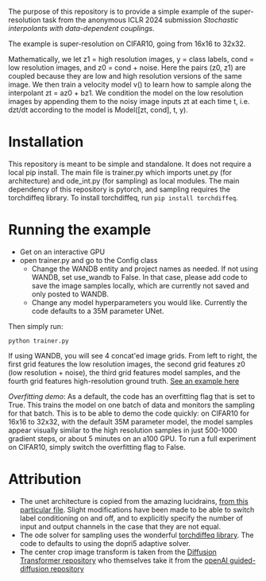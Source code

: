 
The purpose of this repository is to provide a simple example of the super-resolution task from the anonymous ICLR 2024 submission *Stochastic interpolants with data-dependent couplings*. 

The example is super-resolution on CIFAR10, going from 16x16 to 32x32. 

Mathematically, we let z1 = high resolution images, y = class labels, cond = low resolution images, and z0 = cond + noise. Here the pairs (z0, z1) are coupled because they are low and high resolution versions of the same image. We then train a velocity model v() to learn how to sample along the interpolant zt = az0 + bz1. We condition the model on the low resolution images by appending them to the noisy image inputs zt at each time t, i.e. dzt/dt according to the model is Model([zt, cond], t, y).

# Installation

This repository is meant to be simple and standalone. It does not require a local pip install. The main file is trainer.py which imports unet.py (for architecture) and ode_int.py (for sampling) as local modules. The main dependency of this repository is pytorch, and sampling requires the torchdiffeq library. To install torchdiffeq, run ```pip install torchdiffeq```.

# Running the example
- Get on an interactive GPU
- open trainer.py and go to the Config class
    - Change the WANDB entity and project names as needed. If not using WANDB, set use_wandb to False. In that case, please add code to save the image samples locally, which are currently not saved and only posted to WANDB.
    - Change any model hyperparameters you would like. Currently the code defaults to a 35M parameter UNet.

Then simply run:
```
python trainer.py
``` 

If using WANDB, you will see 4 concat'ed image grids. From left to right, the first grid features the low resolution images, the second grid features z0 (low resolution + noise), the third grid features model samples, and the fourth grid features high-resolution ground truth. [See an example here](https://github.com/coupledflow/couplings/blob/master/demo.png)

*Overfitting demo*: As a default, the code has an overfitting flag that is set to True. This trains the model on one batch of data and monitors the sampling for that batch. This is to be able to demo the code quickly: on CIFAR10 for 16x16 to 32x32, with the default 35M parameter model, the model samples appear visually similar to the high resolution samples in just 500-1000 gradient steps, or about 5 minutes on an a100 GPU. To run a full experiment on CIFAR10, simply switch the overfitting flag to False.


# Attribution
- The unet architecture is copied from the amazing lucidrains, [from this particular file](https://github.com/lucidrains/denoising-diffusion-pytorch/blob/main/denoising_diffusion_pytorch/guided_diffusion.py). Slight modifications have been made to be able to switch label conditioning on and off, and to explicitly specify the number of input and output channels in the case that they are not equal.
- The ode solver for sampling uses the wonderful [torchdiffeq library](https://github.com/rtqichen/torchdiffeq). The code to defaults to using the dopri5 adaptive solver.
- The center crop image transform is taken from the [Diffusion Transformer repository](https://github.com/facebookresearch/DiT/blob/main/train.py) who themselves take it from the [openAI guided-diffusion repository](https://github.com/openai/guided-diffusion/blob/8fb3ad9197f16bbc40620447b2742e13458d2831/guided_diffusion/image_datasets.py#L126)

